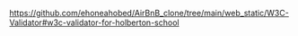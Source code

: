 https://github.com/ehoneahobed/AirBnB_clone/tree/main/web_static/W3C-Validator#w3c-validator-for-holberton-school
